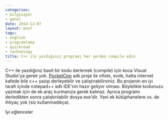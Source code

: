 ```yaml
---
categories:
- bilgisayar
- genel
date: 2014-12-07
layout: post
tags:
- english
- programlama
- quickread
- technology
title: C++ ile yazdığınız programı her yerden compile edin
---
```


C++ ile yazdığınız basit bir kodu derlemek (compile) için koca Visual Studio'ya gerek yok. [PocketCpp](https://code.google.com/p/pocketcpp/) adlı proje ile ofiste, evde, hatta internet kafede bile c++ yazıp derleyebilir ve çalıştırabilirsiniz. Bu projenin en iyi tarafı içinde notepad++ adlı IDE'nin hazır geliyor olması. Böylelikle kodunuzu yazmak için de ek araç kurmanıza gerek kalmaz. Ayrıca programı derledikten sonra çalıştırılabilir dosya exe'dir. Yani ek kütüphanelere vs. de ihtiyaç yok (siz kullanmadıkça).

İyi eğlenceler
